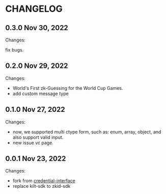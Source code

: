 # CHANGELOG

## 0.3.0 Nov 30, 2022

Changes:

fix bugs.

## 0.2.0 Nov 29, 2022

Changes:

- World's First zk-Guessing for the World Cup Games.
- add custom message type

## 0.1.0 Nov 27, 2022

Changes:

- now, we supported multi ctype form, such as: enum, array, object, and also support valid input.
- new issue vc page.

## 0.0.1 Nov 23, 2022

Changes:

- fork from [credential-interface](https://github.com/zCloak-Network/zkid-credential)
- replace kilt-sdk to zkid-sdk
